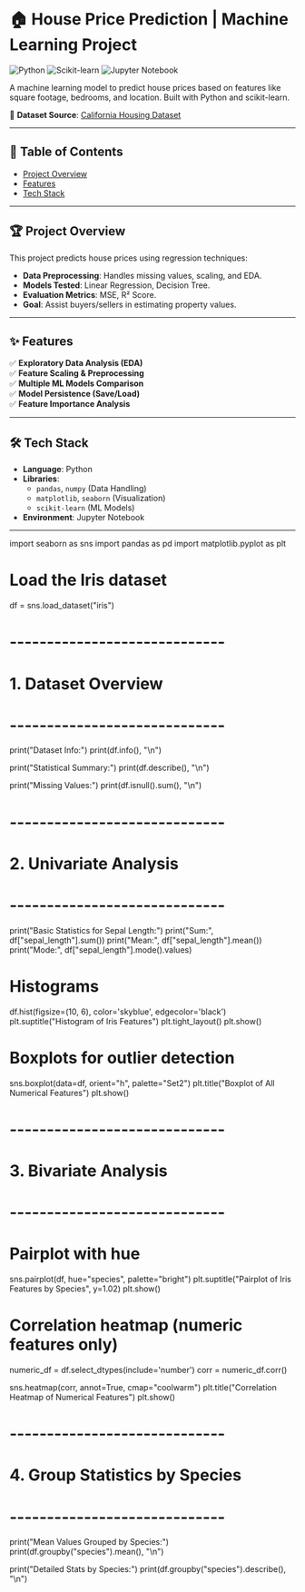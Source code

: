 # 🏠 House Price Prediction | Machine Learning Project

![Python](https://img.shields.io/badge/Python-3.8%2B-blue)
![Scikit-learn](https://img.shields.io/badge/Scikit--learn-1.0%2B-orange)
![Jupyter Notebook](https://img.shields.io/badge/Jupyter-Notebook-yellowgreen)

A machine learning model to predict house prices based on features like square footage, bedrooms, and location. Built with Python and scikit-learn.

📂 **Dataset Source**: [California Housing Dataset](https://scikit-learn.org/stable/modules/generated/sklearn.datasets.fetch_california_housing.html)

---

## 📌 Table of Contents
- [Project Overview](#-project-overview)
- [Features](#-features)
- [Tech Stack](#-tech-stack)


---

## 🏆 Project Overview
This project predicts house prices using regression techniques:
- **Data Preprocessing**: Handles missing values, scaling, and EDA.
- **Models Tested**: Linear Regression, Decision Tree.
- **Evaluation Metrics**: MSE, R² Score.
- **Goal**: Assist buyers/sellers in estimating property values.

---

## ✨ Features
✅ **Exploratory Data Analysis (EDA)**  
✅ **Feature Scaling & Preprocessing**  
✅ **Multiple ML Models Comparison**  
✅ **Model Persistence (Save/Load)**  
✅ **Feature Importance Analysis**  

---

## 🛠 Tech Stack
- **Language**: Python
- **Libraries**: 
  - `pandas`, `numpy` (Data Handling)
  - `matplotlib`, `seaborn` (Visualization)
  - `scikit-learn` (ML Models)
- **Environment**: Jupyter Notebook

---


import seaborn as sns
import pandas as pd
import matplotlib.pyplot as plt

# Load the Iris dataset
df = sns.load_dataset("iris")

# -----------------------------
# 1. Dataset Overview
# -----------------------------
print("Dataset Info:")
print(df.info(), "\n")

print("Statistical Summary:")
print(df.describe(), "\n")

print("Missing Values:")
print(df.isnull().sum(), "\n")

# -----------------------------
# 2. Univariate Analysis
# -----------------------------
print("Basic Statistics for Sepal Length:")
print("Sum:", df["sepal_length"].sum())
print("Mean:", df["sepal_length"].mean())
print("Mode:", df["sepal_length"].mode().values)

# Histograms
df.hist(figsize=(10, 6), color='skyblue', edgecolor='black')
plt.suptitle("Histogram of Iris Features")
plt.tight_layout()
plt.show()

# Boxplots for outlier detection
sns.boxplot(data=df, orient="h", palette="Set2")
plt.title("Boxplot of All Numerical Features")
plt.show()

# -----------------------------
# 3. Bivariate Analysis
# -----------------------------
# Pairplot with hue
sns.pairplot(df, hue="species", palette="bright")
plt.suptitle("Pairplot of Iris Features by Species", y=1.02)
plt.show()

# Correlation heatmap (numeric features only)
numeric_df = df.select_dtypes(include='number')
corr = numeric_df.corr()

sns.heatmap(corr, annot=True, cmap="coolwarm")
plt.title("Correlation Heatmap of Numerical Features")
plt.show()

# -----------------------------
# 4. Group Statistics by Species
# -----------------------------
print("Mean Values Grouped by Species:")
print(df.groupby("species").mean(), "\n")

print("Detailed Stats by Species:")
print(df.groupby("species").describe(), "\n")
